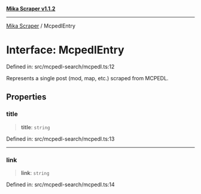 [**Mika Scraper v1.1.2**](../README.md)

***

[Mika Scraper](../README.md) / McpedlEntry

# Interface: McpedlEntry

Defined in: src/mcpedl-search/mcpedl.ts:12

Represents a single post (mod, map, etc.) scraped from MCPEDL.

## Properties

### title

> **title**: `string`

Defined in: src/mcpedl-search/mcpedl.ts:13

***

### link

> **link**: `string`

Defined in: src/mcpedl-search/mcpedl.ts:14
